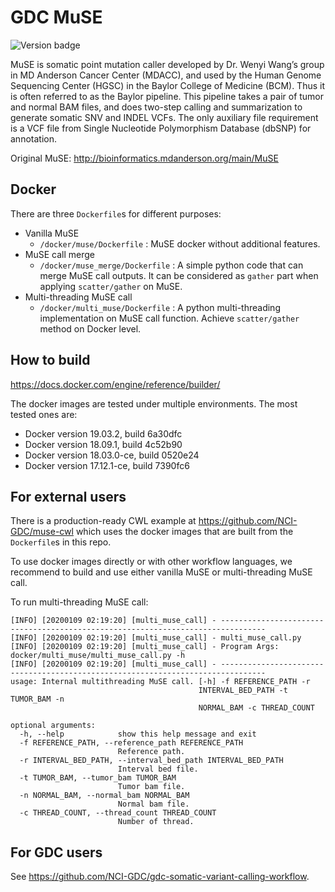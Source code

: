 # GDC MuSE
![Version badge](https://img.shields.io/badge/MuSE-v1.0rc__submission__c039ffa-<COLOR>.svg)

MuSE is somatic point mutation caller developed by Dr. Wenyi Wang’s group in MD Anderson Cancer Center (MDACC), and used by the Human Genome Sequencing Center (HGSC) in the Baylor College of Medicine (BCM). Thus it is often referred to as the Baylor pipeline. This pipeline takes a pair of tumor and normal BAM files, and does two-step calling and summarization to generate somatic SNV and INDEL VCFs. The only auxiliary file requirement is a VCF file from Single Nucleotide Polymorphism Database (dbSNP) for annotation.

Original MuSE: http://bioinformatics.mdanderson.org/main/MuSE

## Docker

There are three `Dockerfile`s for different purposes:

* Vanilla MuSE
  * `/docker/muse/Dockerfile` : MuSE docker without additional features.
* MuSE call merge
  * `/docker/muse_merge/Dockerfile` : A simple python code that can merge MuSE call outputs. It can be considered as `gather` part when applying `scatter/gather` on MuSE.
* Multi-threading MuSE call
  * `/docker/multi_muse/Dockerfile` : A python multi-threading implementation on MuSE call function. Achieve `scatter/gather` method on Docker level.

## How to build

https://docs.docker.com/engine/reference/builder/

The docker images are tested under multiple environments. The most tested ones are:
* Docker version 19.03.2, build 6a30dfc
* Docker version 18.09.1, build 4c52b90
* Docker version 18.03.0-ce, build 0520e24
* Docker version 17.12.1-ce, build 7390fc6

## For external users

There is a production-ready CWL example at https://github.com/NCI-GDC/muse-cwl which uses the docker images that are built from the `Dockerfile`s in this repo.

To use docker images directly or with other workflow languages, we recommend to build and use either vanilla MuSE or multi-threading MuSE call.

To run multi-threading MuSE call:

```
[INFO] [20200109 02:19:20] [multi_muse_call] - --------------------------------------------------------------------------------
[INFO] [20200109 02:19:20] [multi_muse_call] - multi_muse_call.py
[INFO] [20200109 02:19:20] [multi_muse_call] - Program Args: docker/multi_muse/multi_muse_call.py -h
[INFO] [20200109 02:19:20] [multi_muse_call] - --------------------------------------------------------------------------------
usage: Internal multithreading MuSE call. [-h] -f REFERENCE_PATH -r
                                          INTERVAL_BED_PATH -t TUMOR_BAM -n
                                          NORMAL_BAM -c THREAD_COUNT

optional arguments:
  -h, --help            show this help message and exit
  -f REFERENCE_PATH, --reference_path REFERENCE_PATH
                        Reference path.
  -r INTERVAL_BED_PATH, --interval_bed_path INTERVAL_BED_PATH
                        Interval bed file.
  -t TUMOR_BAM, --tumor_bam TUMOR_BAM
                        Tumor bam file.
  -n NORMAL_BAM, --normal_bam NORMAL_BAM
                        Normal bam file.
  -c THREAD_COUNT, --thread_count THREAD_COUNT
                        Number of thread.
```

## For GDC users

See https://github.com/NCI-GDC/gdc-somatic-variant-calling-workflow.
